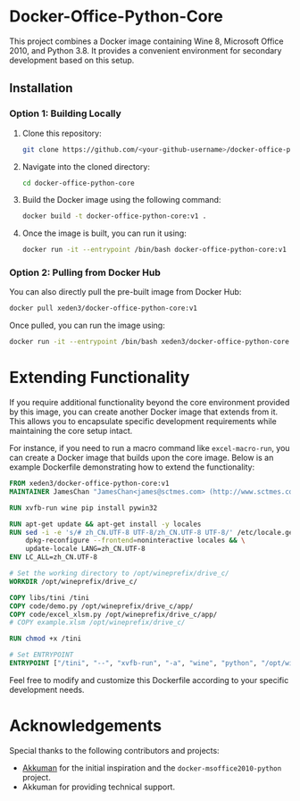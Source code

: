 # Docker-Office-Python-Core

This project combines a Docker image containing Wine 8, Microsoft Office 2010, and Python 3.8. It provides a convenient environment for secondary development based on this setup.

## Installation

### Option 1: Building Locally

1. Clone this repository:
   ```bash
   git clone https://github.com/<your-github-username>/docker-office-python-core.git
   ```

2. Navigate into the cloned directory:
   ```bash
   cd docker-office-python-core
   ```

3. Build the Docker image using the following command:
   ```bash
   docker build -t docker-office-python-core:v1 .
   ```

4. Once the image is built, you can run it using:
   ```bash
   docker run -it --entrypoint /bin/bash docker-office-python-core:v1
   ```

### Option 2: Pulling from Docker Hub

You can also directly pull the pre-built image from Docker Hub:

```bash
docker pull xeden3/docker-office-python-core:v1
```

Once pulled, you can run the image using:

```bash
docker run -it --entrypoint /bin/bash xeden3/docker-office-python-core:v1
```

# Extending Functionality

If you require additional functionality beyond the core environment provided by this image, you can create another Docker image that extends from it. This allows you to encapsulate specific development requirements while maintaining the core setup intact. 

For instance, if you need to run a macro command like `excel-macro-run`, you can create a Docker image that builds upon the core image. Below is an example Dockerfile demonstrating how to extend the functionality:

```Dockerfile
FROM xeden3/docker-office-python-core:v1
MAINTAINER JamesChan "JamesChan<james@sctmes.com> (http://www.sctmes.com)"

RUN xvfb-run wine pip install pywin32

RUN apt-get update && apt-get install -y locales
RUN sed -i -e 's/# zh_CN.UTF-8 UTF-8/zh_CN.UTF-8 UTF-8/' /etc/locale.gen && \
    dpkg-reconfigure --frontend=noninteractive locales && \
    update-locale LANG=zh_CN.UTF-8
ENV LC_ALL=zh_CN.UTF-8

# Set the working directory to /opt/wineprefix/drive_c/
WORKDIR /opt/wineprefix/drive_c/

COPY libs/tini /tini
COPY code/demo.py /opt/wineprefix/drive_c/app/
COPY code/excel_xlsm.py /opt/wineprefix/drive_c/app/
# COPY example.xlsm /opt/wineprefix/drive_c/

RUN chmod +x /tini 

# Set ENTRYPOINT
ENTRYPOINT ["/tini", "--", "xvfb-run", "-a", "wine", "python", "/opt/wineprefix/drive_c/app/excel_xlsm.py"]
```

Feel free to modify and customize this Dockerfile according to your specific development needs.

# Acknowledgements

Special thanks to the following contributors and projects:

- [Akkuman](https://github.com/akkuman/docker-msoffice2010-python) for the initial inspiration and the `docker-msoffice2010-python` project.
- Akkuman for providing technical support.
